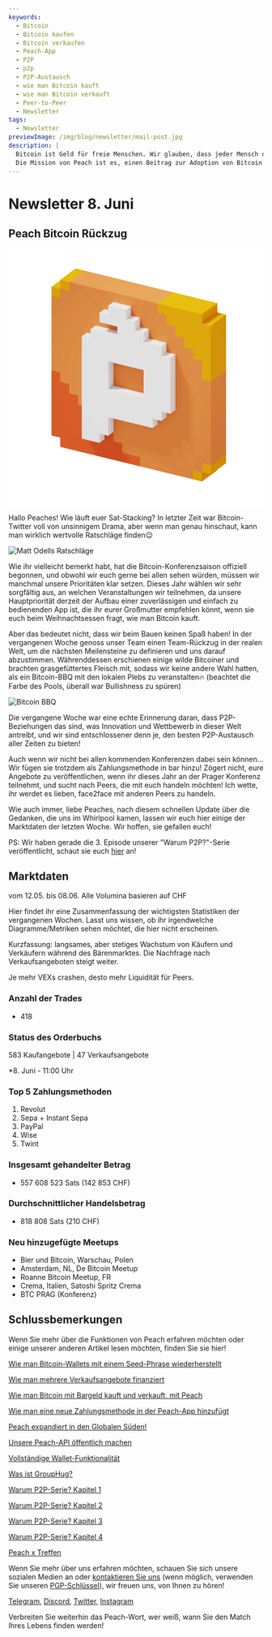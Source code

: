 ```yaml
---
keywords:
  - Bitcoin
  - Bitcoin kaufen
  - Bitcoin verkaufen
  - Peach-App
  - P2P
  - p2p
  - P2P-Austausch
  - wie man Bitcoin kauft
  - wie man Bitcoin verkauft
  - Peer-to-Peer
  - Newsletter
tags:
  - Newsletter
previewImage: /img/blog/newsletter/mail-post.jpg
description: |
  Bitcoin ist Geld für freie Menschen. Wir glauben, dass jeder Mensch das Recht hat zu wählen, welches Geld er nutzt, um sein Vermögen, das Ergebnis seiner Arbeit, seiner Zeit und Energie zu speichern. Peach Bitcoin ist die einfachste Plattform, um Bitcoin Peer-to-Peer zu kaufen und zu verkaufen.
  Die Mission von Peach ist es, einen Beitrag zur Adoption von Bitcoin in den Händen der Menschen zu leisten.
---
```


# Newsletter 8. Juni

## Peach Bitcoin Rückzug

![peachy peach bitcoin gif](/img/blog/newsletter/gif-peach.gif)

Hallo Peaches!
Wie läuft euer Sat-Stacking?
In letzter Zeit war Bitcoin-Twitter voll von unsinnigem Drama, aber wenn man genau hinschaut, kann man wirklich wertvolle Ratschläge finden😉

![Matt Odells Ratschläge](https://img.mailinblue.com/5647291/images/content_library/original/647f40e8867f053cd05b3683.png)

Wie ihr vielleicht bemerkt habt, hat die Bitcoin-Konferenzsaison offiziell begonnen, und obwohl wir euch gerne bei allen sehen würden, müssen wir manchmal unsere Prioritäten klar setzen.
Dieses Jahr wählen wir sehr sorgfältig aus, an welchen Veranstaltungen wir teilnehmen, da unsere Hauptpriorität derzeit der Aufbau einer zuverlässigen und einfach zu bedienenden App ist, die ihr eurer Großmutter empfehlen könnt, wenn sie euch beim Weihnachtsessen fragt, wie man Bitcoin kauft.

Aber das bedeutet nicht, dass wir beim Bauen keinen Spaß haben! In der vergangenen Woche genoss unser Team einen Team-Rückzug in der realen Welt, um die nächsten Meilensteine zu definieren und uns darauf abzustimmen.
Währenddessen erschienen einige wilde Bitcoiner und brachten grasgefüttertes Fleisch mit, sodass wir keine andere Wahl hatten, als ein Bitcoin-BBQ mit den lokalen Plebs zu veranstalten🔥
(beachtet die Farbe des Pools, überall war Bullishness zu spüren)

![Bitcoin BBQ](https://img.mailinblue.com/5647291/images/content_library/original/64804d4e000a683033621785.jpg)

Die vergangene Woche war eine echte Erinnerung daran, dass P2P-Beziehungen das sind, was Innovation und Wettbewerb in dieser Welt antreibt, und wir sind entschlossener denn je, den besten P2P-Austausch aller Zeiten zu bieten!

Auch wenn wir nicht bei allen kommenden Konferenzen dabei sein können... Wir fügen sie trotzdem als Zahlungsmethode in bar hinzu! Zögert nicht, eure Angebote zu veröffentlichen, wenn ihr dieses Jahr an der Prager Konferenz teilnehmt, und sucht nach Peers, die mit euch handeln möchten! Ich wette, ihr werdet es lieben, face2face mit anderen Peers zu handeln.

Wie auch immer, liebe Peaches, nach diesem schnellen Update über die Gedanken, die uns im Whirlpool kamen, lassen wir euch hier einige der Marktdaten der letzten Woche. Wir hoffen, sie gefallen euch!

PS: Wir haben gerade die 3. Episode unserer "Warum P2P?"-Serie veröffentlicht, schaut sie euch [hier](https://peachbitcoin.com/de/blog/why-p2p-chapter-3-circular-economies/) an!

## Marktdaten

vom 12.05. bis 08.06.
Alle Volumina basieren auf CHF

Hier findet ihr eine Zusammenfassung der wichtigsten Statistiken der vergangenen Wochen. Lasst uns wissen, ob ihr irgendwelche Diagramme/Metriken sehen möchtet, die hier nicht erscheinen.

Kurzfassung: langsames, aber stetiges Wachstum von Käufern und Verkäufern während des Bärenmarktes.
Die Nachfrage nach Verkaufsangeboten steigt weiter.

Je mehr VEXs crashen, desto mehr Liquidität für Peers.

### Anzahl der Trades

- 418

### Status des Orderbuchs

583 Kaufangebote | 47 Verkaufsangebote

\*8. Juni - 11:00 Uhr

### Top 5 Zahlungsmethoden

1. Revolut
2. Sepa + Instant Sepa
3. PayPal
4. Wise
5. Twint

### Insgesamt gehandelter Betrag

- 557 608 523 Sats (142 853 CHF)

### Durchschnittlicher Handelsbetrag

- 818 808 Sats (210 CHF)

### Neu hinzugefügte Meetups

- Bier und Bitcoin, Warschau, Polen
- Amsterdam, NL, De Bitcoin Meetup
- Roanne Bitcoin Meetup, FR
- Crema, Italien, Satoshi Spritz Crema
- BTC PRAG (Konferenz)

## Schlussbemerkungen

Wenn Sie mehr über die Funktionen von Peach erfahren möchten oder einige unserer anderen Artikel lesen möchten, finden Sie sie hier!

[Wie man Bitcoin-Wallets mit einem Seed-Phrase wiederherstellt](https://peachbitcoin.com/de/blog/how-to-restore-peach-wallet/)

[Wie man mehrere Verkaufsangebote finanziert](https://peachbitcoin.com/de/blog/funding-multiple-sell-offers/)

[Wie man Bitcoin mit Bargeld kauft und verkauft, mit Peach](https://peachbitcoin.com/de/blog/how-to-buy-and-sell-bitcoin-with-cash-using-peach/)

[Wie man eine neue Zahlungsmethode in der Peach-App hinzufügt](https://peachbitcoin.com/de/blog/how-to-add-a-payment-method/)

[Peach expandiert in den Globalen Süden!](https://peachbitcoin.com/de/blog/peach-expands-to-the-global-south/)

[Unsere Peach-API öffentlich machen](https://peachbitcoin.com/de/blog/making-our-peach-api-public/)

[Vollständige Wallet-Funktionalität](https://peachbitcoin.com/de/blog/full-wallet-functionality/)

[Was ist GroupHug?](https://peachbitcoin.com/de/blog/group-hug/)

[Warum P2P-Serie? Kapitel 1](https://peachbitcoin.com/de/blog/why-p2p-chapter-1/)

[Warum P2P-Serie? Kapitel 2](https://peachbitcoin.com/de/blog/why-p2p-chapter-2/)

[Warum P2P-Serie? Kapitel 3](https://peachbitcoin.com/de/blog/why-p2p-chapter-3-circular-economies/)

[Warum P2P-Serie? Kapitel 4](https://peachbitcoin.com/de/blog/why-p2p-chapter-4-chains-of-trust/)

[Peach x Treffen](https://peachbitcoin.com/de/blog/peach-for-meetups/)

Wenn Sie mehr über uns erfahren möchten, schauen Sie sich unsere sozialen Medien an oder [kontaktieren Sie uns](mailto:hello@peachbitcoin.com) (wenn möglich, verwenden Sie unseren [PGP-Schlüssel](https://keys.openpgp.org/vks/v1/by-fingerprint/48339A19645E2E53488E0E5479E1B270FACD1BD2)), wir freuen uns, von Ihnen zu hören!

[Telegram](https://t.me/+GkOW1J-ixBBkZWRk), [Discord](https://discord.gg/ypeHz3SW54), [Twitter](https://twitter.com/peachbitcoin), [Instagram](https://instagram.com/peachbitcoin)

Verbreiten Sie weiterhin das Peach-Wort, wer weiß, wann Sie den Match Ihres Lebens finden werden!
